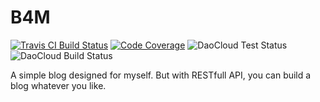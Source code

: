 B4M
====

[![Travis CI Build Status](https://travis-ci.org/jat001/B4M.svg?branch=master)](https://travis-ci.org/jat001/B4M)
[![Code Coverage](https://codecov.io/gh/jat001/B4M/branch/master/graph/badge.svg)](https://codecov.io/gh/jat001/B4M)
![DaoCloud Test Status](https://ci.daocloud.io/api/badge/test/jat001/b4m)
![DaoCloud Build Status](https://ci.daocloud.io/api/badge/build/jat001/b4m)

A simple blog designed for myself. But with RESTfull API, you can build a blog whatever you like.
